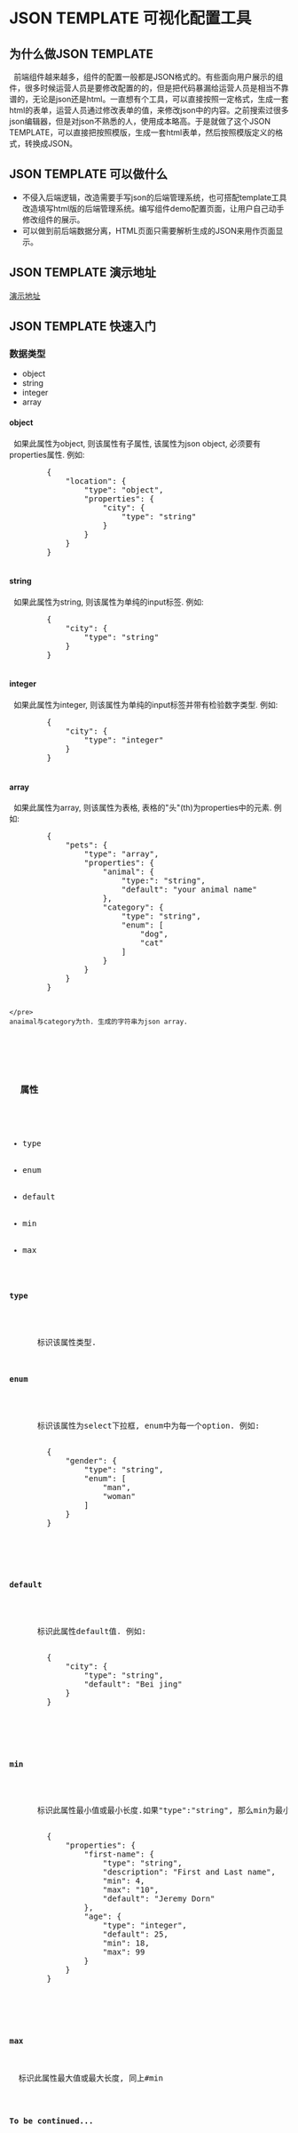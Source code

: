 <h1>JSON TEMPLATE 可视化配置工具</h1>
<h2>为什么做JSON TEMPLATE</h2>

<p>
  &nbsp;&nbsp;前端组件越来越多，组件的配置一般都是JSON格式的。有些面向用户展示的组件，很多时候运营人员是要修改配置的的，但是把代码暴漏给运营人员是相当不靠谱的，无论是json还是html。一直想有个工具，可以直接按照一定格式，生成一套html的表单，运营人员通过修改表单的值，来修改json中的内容。之前搜索过很多json编辑器，但是对json不熟悉的人，使用成本略高。于是就做了这个JSON TEMPLATE，可以直接把按照模版，生成一套html表单，然后按照模版定义的格式，转换成JSON。
</p>
<h2>JSON TEMPLATE 可以做什么</h2>
<p>
	<ul>
		<li>不侵入后端逻辑，改造需要手写json的后端管理系统，也可搭配template工具改造填写html版的后端管理系统。编写组件demo配置页面，让用户自己动手修改组件的展示。</li>
		<li>可以做到前后端数据分离，HTML页面只需要解析生成的JSON来用作页面显示。</li>
	</ul>
</p>
<h2>JSON TEMPLATE 演示地址</h2>
<p><a href="http://servanter.github.io/json-template/index.html">演示地址</a></p>
<h2>JSON TEMPLATE 快速入门</h2>
<h3>
  数据类型
</h3>
<ul>
	<li>object</li>
	<li>string</li>
	<li>integer</li>
	<li>array</li>
</ul>
<h4>object</h4>
<p>
	&nbsp;&nbsp;如果此属性为object, 则该属性有子属性, 该属性为json object, 必须要有properties属性. 例如: 
	<pre>
		{
		    "location": {
		        "type": "object",
		        "properties": {
		            "city": {
		                "type": "string"
		            }
		        }
		    }
		}
	</pre>
</p>
<h4>string</h4>
<p>
	&nbsp;&nbsp;如果此属性为string, 则该属性为单纯的input标签. 例如: 
	<pre>
		{
		    "city": {
		        "type": "string"
		    }
		}
	</pre>
</p>
<h4>integer</h4>
<p>
	&nbsp;&nbsp;如果此属性为integer, 则该属性为单纯的input标签并带有检验数字类型. 例如: 
	<pre>
		{
		    "city": {
		        "type": "integer"
		    }
		}
	</pre>
</p>
<h4>array</h4>
<p>
	&nbsp;&nbsp;如果此属性为array, 则该属性为表格, 表格的"头"(th)为properties中的元素. 例如: 
	<pre>
		{
		    "pets": {
		        "type": "array",
		        "properties": {
		            "animal": {
		                "type:": "string",
		                "default": "your animal name"
		            },
		            "category": {
		                "type": "string",
		                "enum": [
		                    "dog",
		                    "cat"
		                ]
		            }
		        }
		    }
		}
	
	</pre>
	anaimal与category为th. 生成的字符串为json array.
</p>
<h3>
  属性
</h3>
<ul>
	<li>type</li>
	<li>enum</li>
	<li>default</li>
	<li>min</li>
	<li>max</li>
</ul>
<h4>type</h4>
<p>
	&nbsp;&nbsp;标识该属性类型.
</p>
<h4>enum</h4>
<p>
	&nbsp;&nbsp;标识该属性为select下拉框, enum中为每一个option. 例如:
	<pre>
		{
		    "gender": {
		        "type": "string",
		        "enum": [
		            "man",
		            "woman"
		        ]
		    }
		}
	</pre>
</p>
<h4>default</h4>
<p>
	&nbsp;&nbsp;标识此属性default值. 例如:
	<pre>
		{
		    "city": {
		        "type": "string",
		        "default": "Bei jing"
		    }
		}
	</pre>
</p>
<h4>min</h4>
<p>
	&nbsp;&nbsp;标识此属性最小值或最小长度.如果"type":"string", 那么min为最小长度;如果"type":"integer", 那么min为最小值, 例如:
	<pre>
		{
		    "properties": {
		        "first-name": {
		            "type": "string",
		            "description": "First and Last name",
		            "min": 4,
		            "max": "10",
		            "default": "Jeremy Dorn"
		        },
		        "age": {
		            "type": "integer",
		            "default": 25,
		            "min": 18,
		            "max": 99
		        }
		    }
		}
	</pre>
</p>
<h4>max</h4>
<p>&nbsp;&nbsp;标识此属性最大值或最大长度, 同上#min</p>

<p><b>To be continued...</b></p>
